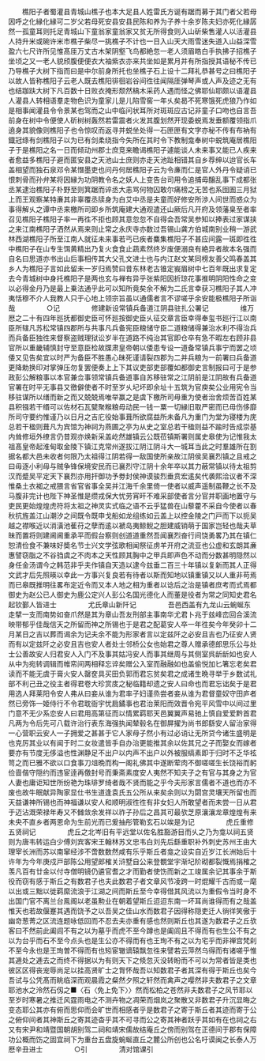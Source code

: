 <!-- { "loadSidebar": true } -->
　　樵阳子者蜀灌县青城山樵子也本大足县人姓雷氏方诞有踞而募于其门者父若母因呼之化縁化縁可二岁父若母死安县安县民陈和养为子养十余岁陈夫妇亦死化縁孱然一孤童耳则托足青城山下童翁家童翁家又贫无所得食则入山斫柴售灌人以活灌县人持升米或碗许米市樵子柴尽一挑樵子不计也一日入山天大雨雪迷失道入山益深雪盈六七尺许所见惟髙厓万丈古木架阴壑飞鸟都絶忽一老人须眉皓白手执拂子招樵子坐顷之又一老人貌颀腹便便衣大袖紫衣亦来共坐如是累月并有所指授其语秘不传已乃导樵子大树下指而曰是中尔前身所托也坐樵子石上设十二拜礼恭甚号之曰樵阳子以故人皆称樵阳子云老人既去樵阳徘徊岩谷间徃往闻隔厓弹琴声或人声及迹之无有也结跏趺大树下凡百数十日败衣掩形颓然槁木采药人遇而怪之佛耶仙耶颇以语灌县人灌县人转相语羣走物色识为童家儿是儿陷雪窖一年乆矣曷不死寒饿死虎狼乃作如是相事闻灌县令令景某也驾而之山中临问状耳所对斑斑应古记非童子口吻也自言吾前身在树中令便使人斫树树轰然若雷震者火发其腹划然开现委蜕焉发垂额覆领指爪遶身其貌像则樵阳子也令惊叹而返寻并蜕坐处得一石匣匣有文字亦秘不传有布衲有鐡冠绦有剑樵阳子以为已有剑柔绕指今失所在其时令下教制龛奉树中蜕筑庵居樵阳子于是樵阳之名一日而倾动州郡士庶竞来瞻谒樵阳子遽能谈人未来事又能已人疾来者愈益多樵阳子避而匿安县之天池山士庶则亦走天池趾相错其自乡荐绅以迨官长车盖相望而独石泉邓令某憯墨吏也问丹何居樵阳子云为令亷而仁是官人外丹令疑诮已恨刺骨而孙弁某将因縁为功阴教令名之妖人上变告台司用令追捕毋醸乱事下成都张丞某逮治樵阳子朴野至则箕踞而谇丞大恚骂何物囚敢尔痛榜之无苦也系囹圄三月狱上而王观察某特亷其非辜覆丞牍身为白艾中丞是夫童而好修安所渉人间世而惑众为事得解乆之谭中丞来檄所司即乡所筑庵建大通观遣还山厥后凡开府及领藩臬至者率召见樵阳子樵阳子率一再徃不拒也顾其意忽忽不自得会吾常吴参知以捧表过家谋挟之来江南樵阳子洒然从焉来则止常之永庆寺亦数过吾锡山龚方伯城南别业稍一游武林西湖樵阳子所至江南人就征未来事若丐已疾者麋集樵阳子不甚应间露一斑即徃徃中樵阳子在山专生饵黄精出乃复火食食止蔬素然终岁废便溺良有絶异者故本名强而自名曰思道亦书出山后事相传其大父孔文进士也与内江赵文某同榜友善父鸣春盖其乡人为樵阳子言如此留未一岁归焉赞曰昔东林老古锥定峩眉树中七百年既出求复定去今青城树中身托樵阳子是两也玄与禅有异乎张紫阳因折琼花事推明阴阳性命之变以必得金丹乃是最上乗法通乎此可以知所竟矣余不解为二氏言幸获习樵阳子其人冲夷恬穆不介人我教人只于心地上领宗旨虽以通儒者言不谬嗟乎余安能极樵阳子所诣哉
　　
　　○记
　　
　　修建新设常镇兵备道江阴县驻扎公署记
　　
　　维万厯之二十有四年廵抚都御史臣可怀廵按御史臣乆征交章言臣幸得奉玺书廵行江以南臣所辖凡苏松常镇四郡所与共事凡兵备宪臣粮储守臣二道粮储得兼治水利不得治兵而兵备臣独徃来督察盗贼理狱讼岁半在道路不纯治其官即仓卒有急不暇左右顾非县官所以重畿辅慎封守至意臣检故牒肃皇帝朝以倭患专设一道备常镇兵事宁而罢之顷倭又见告矣宜以时严为备臣不胜愚心昧死谨请裂四郡为二并兵粮为一前署曰兵备道更降勅换印对掌弹压勿复罢便奏上上下其议吏部吏部覆如都御史言制报曰可于是参政彭公解粮事以本官兼佥事领常镇兵备道事自苏移驻常之江阴前是江阴故有兵备道官署在时平无事县又徼僻使者不时至岁乆圮坏即余址十五筑为官庾矣公业用宪令当移驻谋所以缮而新之而又兢兢焉唯举赢之是虞下檄所司毋重为使者治舍烦苦百姓某县积镪若干缗可以佐材石瓦甓聚糇粮毋动民一钱一粟一切縁旧取严密而已毋伤侈靡所司守要约惟谨乃以日月之吉庀役始事葺所欲腐益所未备凡为重门为堂为寝楼为庑总若干楹则葺凡为宾馆为神祠为燕圃之亭为从史之室总若干楹则益不踰时告成崇基内耸修垣外缭言仍昔观亦焕新采盖屹然雄镇云公既莅镇斯署则属史皋使为记惟我太祖髙皇帝起淮甸取金陵下镇江克常州遂拔江阴江阴斗大一城耳当此之时羣雄所在割据名都大邑未收者何限乃太祖得江阴若得一敌国使所亲故江阴侯吴襄烈镇之且戒之曰毋逐小利毋与贼争锋保境安民而已襄烈守江阴十余年卒以其力蔽常镇以待太祖剪汉而蹙吴平定天下襄烈亦用扞御功予劵封侯神谟骏烈垂贲宏逺矣代袭熙洽议者不深惟桑土衣袽之戒猥言省官省事全吴并江海千余里倚一使者以威声遥制虽鞭之长不及马腹非完计也陛下神圣惟是缵戎保大忧劳宵旰不难采部使者言分官并职画地置守与吏民更始煌煌虎符将太祖之神灵实式临之语不云乎猛兽在山藜藿不采自今使者以春秋抗旌盖江山潮汐之间既令既申戈船如龙组练如云盖上以控金陵之门戸而下以扼吴越之襟喉近以消潢池萑苻之孽而逺以褫岛夷鲸鲵之胆建威销萌于国家岂轻也哉夫草昧而置将则建阃阃重承平而假台察则创道道重然吾闻襄烈奋行间饶勇畧乃其在镇仁恕清俭食不兼味好奬名节士兴文学弦歌相闻祭征虏羊开府之流亚也公虚和玄朗其亷惠譬窃脂之不谷驺虞之不肉本之天性顾其胸中之甲兵即声色不动而分数甚明隠然以身任金汤谓今之韩范非乎夫作镇自天造以逮今兹垂二百三十年镇以复新而其人正得文武才后先照暎以幸此一方事兴复良若有待者以斯而知地以镇重镇又以人重非苟焉而已皋既推明往畧布定近令而又本人地之相为重者以谂后之治是镇者庶考而式焉都御史为赵公已人御史为鹿公定兴人彭公名国光德化人而董是役者为常之同知史君名起钦鄞人皆进士
　　
　　尤氏章山新阡记
　　
　　吾邑西盖有九龙山云蜿蜒东走擘一支而南势如奋爪然是其为章山吾友刑部主事南华尤君卜兆于兹峰峦回合溪流映带郁乎佳哉信天之所留而神之所锡也于是君之配葛安人卒一年徃矣今年癸卯十二月某日之吉以葬而谒余为记夫余不能为形家者言以定兹阡之必安且吉也乃征安人贤而有以定兹阡之必安且吉也安人者处士邻桥公女也始君之尊人赠承德郎思乐公与处士公善故安人归君安人入门不及事其姑冯安人而事其继周与其侧室呉龂龂如也安人从中为宛转调辑而帷帟间两相释忘谇矣赠公入室而融融如也盖偷悦加匕箸忘老矣君读而不能无虞于膏火安人罄奁具买田负郭而君忘贫矣君之成诸生晩寻举于乡数试礼部不利己丑之役主者得君卷大珍赏庋之秘临籍却遗之安人曰命也而君忘诎矣于是君用选人拜莱阳令安人弗从曰妾从谁为君率子妇谨烝尝者妾从谁为君督童奴守田庐者然已旁饰一姬侍行不令君耽衙宇忧扃鐍事也君治莱阳而效晋令宛平风雪中以间过里门意不无少系恋安人曰君用高第征而以情累羁耶天邑翼翼声易驰上慎自爱爱黔首君凡两为令后先可八载许治行表东海强执闻辇毂名在御屏擢为尚书郎繇安人留治家得一心营职云安人一子拥爱之甚甚于它人家母子然小有过必诮让无所贷今诸生盛明是也克厉其业以有闻于时二女妆遣皆手自办治更能推其余以佐其兄之子而娶女而嫁者要亦有节度无侈溢也性渊静足不出户以内声不出户以外被服缟素即于归时不乏华袨笥之而已雅不欲以口食事刀俎晩而构一阁礼佛其中遂断荤肉不御嗟嗟生长饶裕而躬俭啬偕守隠约而违宦逹再儌封号而秉斋素度安人夷然不知夫子之有官与其身之为官人妻也庸讵知世所纷艳为珠琲罗绮者哉不贤而能之乎今夫形家言儒者不道也而亦不废也故牛眠献异陶家显仕书生道逢袁氏五公所从来矣余则以为閟宫灵壤天所留也而天益谦神所锡也而神福谦以安人和顺明淑徃徃有非女妇人所敢望者而未尝一日从君于迈沾溉荣禄年寿又不雠敛余发祥以祚子孙后之昌其可最欤芝原瀼瀼龙章煌煌有来未央不直乡者两恩命为生前光而已爰抽彤管勒玄石以竢是为记
　　
　　虎丘重修五贤祠记
　　
　　虎丘之北岑旧有平远堂以佐名胜豁游目而乆之乃为龛以祠五贤则为唐韦转运白少傅刘宾客宋王翰林苏文忠韦白刘先后繇重职补外刺史苏州王由大理宰长洲而苏以南窜经涉不啻数数然咸有乐乎斯丘者龛之设实自近岁江长洲始后十许年为今年庚戍戸部陈公用望郎榷关浒墅自公来登覩堂宇渐圮阶砌都裂慨焉捐榷之羡凡百有廿金以付寺僧明镜仍遴官耆之才而勤者使饬而新之工竣属余记其事余于斯役而窃有感于斯丘之有数君子也夫此数君子者文章风节凌跨一时焜耀千古而或一麾以出或三黜以徙羁縻流浪于江湖之间而斯丘至今幸得借其风流以为重假令当时身不出国门官不离兰台鳯阁以老虽勲业在朝着望斯丘迢迢东南一坏耳尚谁得而有之哉盖惟天也若故偃蹇其遇而饶予之以吾吴之佳山水而数君子因得称隠吏迁人徜徉笑傲于幽竒葱菁之区流连题咏低回而不忍去夫亦重有感也然则斯丘也其遂为数君子之丘欤客曰不然前此阖闾不有之以为墓乎而虎不至今蹲也是阖闾且不得而有也生公不有之以为台乎而石不至今点头也是生公亦不得而有也王珣不有之以为宅乎而非禅宫梵刹不至今永也是王珣曽不得而有也矧宦辙谪辕飘忽徃来譬若云萍然乌得而有诸嗟乎惟其逓处之逓去之而终不得据以为有则天下之倐忽灭没转盼而不可以为常者皆是类也彼区区得丧宠辱尚足以挂高贤旷士之胷怀哉吾以知数君子者其深有得于斯丘也矣今吾试与公凭髙而眺临深而观晨霞之粲然夕照之轩然而禽声之嘤然非夫数君子之文章耶池水之泠然石仭之■〈石〈免上免下〉〉然而松柏之苍然非夫数君子之风节耶以至岁时寒暑之推迁风霆雨电之不测卉物之凋荣而烟岚之聚散又非数君子升沉显晦之变态耶公其亦有俯而思仰而会旷世而相感者乎是数君子之寄于斯丘者其迹而寄于公之俯仰间者其神斯丘之寄其迹杳乎其不可寻而公之寄其神者跃乎其如有在也祠之右又有宋尹和靖暨国朝胡别驾二祠和靖宋儒故结庵丘之傍而别驾在正德间于郡有保障功公概而饬之固宜祠下为重台五盘旋蜿蜒直丘之麓公所创也公名吁谟闽之长泰人万厯辛丑进士
　　
　　○引
　　
　　清对馆课引
　　
